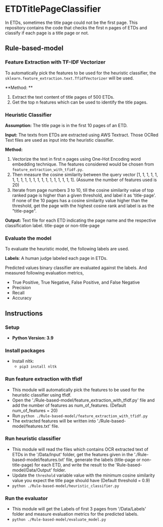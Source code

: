# ETDTitlePageClassifier
In ETDs, sometimes the title page could not be the first page. This repository contains the code that checks the first n pages of ETDs and classify if each page is a title page or not.

## Rule-based-model 

### Feature Extraction with TF-IDF Vectorizer
To automatically pick the features to be used for the heuristic classifier, the `sklearn.feature_extraction.text.TfidfVectorizer` will be used. 

**Method: **
1. Extract the text content of title pages of 500 ETDs.
2. Get the top n features which can be used to identify the title pages.  

### Heuristic Classifier

**Assumption:** The title page is in the first 10 pages of an ETD. 

**Input:** The texts from ETDs are extracted using AWS Textract.  Those OCRed Text files are used as input into the heuristic classifier.

**Method:** 
1. Vectorize the text in first n pages using One-Hot Encoding word embedding technique. The features considered would be chosen from `feature_extraction_with_tfidf.py`. 
2. Then measure the cosine similarity between the query vector [1, 1, 1, 1, 1, 1, 1, 1, 1, 1, 1, 1, 1, 1, 1, 1, 1, 1, 1, 1]. (Assume the number of features used is 20)
3. Iterate from page numbers 3 to 10, till the cosine similarity value of top ranked page is higher than a given threshold, and label it as 'title-page'. If none of the 10 pages has a cosine similarity value higher than the threshold, get the page with the highest cosine rank and label is as the "title-page".

**Output:** Text file for each ETD indicating the page name and the respective classification label. title-page or non-title-page

### Evaluate the model
To evaluate the heuristic model, the following labels are used.

**Labels**: A human judge labeled each page in ETDs.

Predicted values binary classifier are evaluated against the labels. And measured following evaluation metrics,
* True Positive, True Negative, False Positive, and False Negative
* Precision
* Recall
* Accuracy


## Instructions

### Setup
* **Python Version: 3.9**

### Install packages
* Install nltk:
  * `pip3 install nltk`

### Run feature extraction with tfidf
* This module will automatically pick the features to be used for the heuristic classifier using tfidf.
* Open the './Rule-based-model/feature_extraction_with_tfidf.py' file and add the number of features as num_of_features. (Default num_of_features = 20)
* Run `python ./Rule-based-model/feature_extraction_with_tfidf.py`
* The extracted features will be written into './Rule-based-model/features.txt' file.

### Run heuristic classifier
* This module will read the files which contains OCR extracted text of ETDs in the '/Data/Input' folder, get the features given in the './Rule-based-model/features.txt' file, generate the labels (title-page or non-title-page) for each ETD, and write the result to the 'Rule-based-model/Data/Output' folder.
* Update the `threshold` variable value with the minimum cosine similarity value you expect the title page should have (Default threshold = 0.9)
* `python ./Rule-based-model/heuristic_classifier.py`

### Run the evaluator
* This module will get the Labels of first 3 pages from '/Data/Labels' folder and measure evaluation metrics for the predicted labels.
* `python ./Rule-based-model/evaluate_model.py`